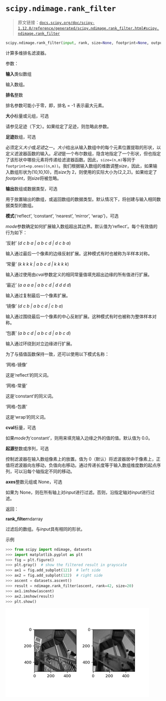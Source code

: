 # `scipy.ndimage.rank_filter`

> 原文链接：[`docs.scipy.org/doc/scipy-1.12.0/reference/generated/scipy.ndimage.rank_filter.html#scipy.ndimage.rank_filter`](https://docs.scipy.org/doc/scipy-1.12.0/reference/generated/scipy.ndimage.rank_filter.html#scipy.ndimage.rank_filter)

```py
scipy.ndimage.rank_filter(input, rank, size=None, footprint=None, output=None, mode='reflect', cval=0.0, origin=0, *, axes=None)
```

计算多维排名滤波器。

参数：

**输入**类似数组

输入数组。

**排名**整数

排名参数可能小于零，即，排名 = -1 表示最大元素。

**大小**标量或元组，可选

请参见足迹（下文）。如果给定了足迹，则忽略此参数。

**足迹**数组，可选

必须定义*大小*或*足迹*之一。*大小*给出从输入数组中的每个元素位置提取的形状，以定义滤波器函数的输入。*足迹*是一个布尔数组，隐含地指定了一个形状，但也指定了该形状中哪些元素将传递给滤波器函数。因此，`size=(n,m)`等同于`footprint=np.ones((n,m))`。我们根据输入数组的维数调整*size*，因此，如果输入数组形状为(10,10,10)，而*size*为 2，则使用的实际大小为(2,2,2)。如果给定了*footprint*，则*size*将被忽略。

**输出**数组或数据类型，可选

用于放置输出的数组，或返回数组的数据类型。默认情况下，将创建与输入相同数据类型的数组。

**模式**{‘reflect’, ‘constant’, ‘nearest’, ‘mirror’, ‘wrap’}，可选

*mode*参数确定如何扩展输入数组超出其边界。默认值为‘reflect’。每个有效值的行为如下：

‘反射’ (*d c b a | a b c d | d c b a*)

输入通过最后一个像素的边缘反射扩展。这种模式有时也被称为半样本对称。

‘常量’ (*k k k k | a b c d | k k k k*)

输入通过使用由*cval*参数定义的相同常量值填充超出边缘的所有值进行扩展。

‘最近’ (*a a a a | a b c d | d d d d*)

输入通过复制最后一个像素扩展。

‘镜像’ (*d c b | a b c d | c b a*)

输入通过围绕最后一个像素的中心反射扩展。这种模式有时也被称为整体样本对称。

‘包裹’ (*a b c d | a b c d | a b c d*)

输入通过环绕到对立边缘进行扩展。

为了与插值函数保持一致，还可以使用以下模式名称：

‘网格-镜像’

这是‘reflect’的同义词。

‘网格-常量’

这是‘constant’的同义词。

‘网格-包裹’

这是‘wrap’的同义词。

**cval**标量，可选

如果*mode*为‘constant’，则用来填充输入边缘之外的值的值。默认值为 0.0。

**起源**整数或序列，可选

控制滤波器在输入数组像素上的放置。值为 0（默认）将滤波器居中于像素上，正值将滤波器向左移动，负值向右移动。通过传递长度等于输入数组维度数的起点序列，可以沿每个轴指定不同的移动。

**axes**整数元组或 None，可选

如果为 None，则在所有轴上对*input*进行过滤。否则，沿指定轴对*input*进行过滤。

返回：

**rank_filter**ndarray

过滤后的数组。与*input*具有相同的形状。

示例

```py
>>> from scipy import ndimage, datasets
>>> import matplotlib.pyplot as plt
>>> fig = plt.figure()
>>> plt.gray()  # show the filtered result in grayscale
>>> ax1 = fig.add_subplot(121)  # left side
>>> ax2 = fig.add_subplot(122)  # right side
>>> ascent = datasets.ascent()
>>> result = ndimage.rank_filter(ascent, rank=42, size=20)
>>> ax1.imshow(ascent)
>>> ax2.imshow(result)
>>> plt.show() 
```

![../../_images/scipy-ndimage-rank_filter-1.png](img/64356891242e48fdb64fda75b266a034.png)
